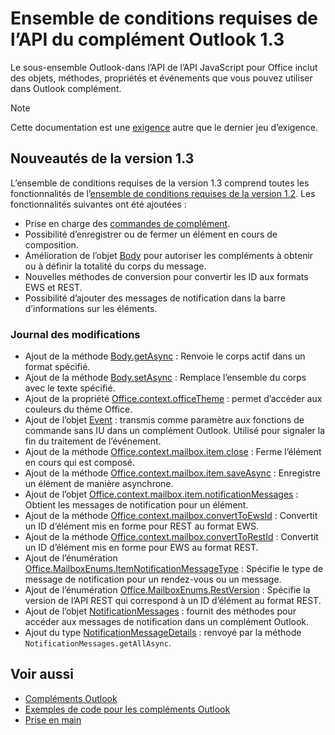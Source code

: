 # <a name="outlook-add-in-api-requirement-set-13"></a>Ensemble de conditions requises de l’API du complément Outlook 1.3

Le sous-ensemble Outlook-dans l’API de l’API JavaScript pour Office inclut des objets, méthodes, propriétés et événements que vous pouvez utiliser dans Outlook complément.

> [!NOTE]
> Cette documentation est une [exigence](/javascript/office/requirement-sets/outlook-api-requirement-sets) autre que le dernier jeu d’exigence. 

## <a name="whats-new-in-13"></a>Nouveautés de la version 1.3

L’ensemble de conditions requises de la version 1.3 comprend toutes les fonctionnalités de l’[ensemble de conditions requises de la version 1.2](../requirement-set-1.2/outlook-requirement-set-1.2.md). Les fonctionnalités suivantes ont été ajoutées :

- Prise en charge des [commandes de complément](https://docs.microsoft.com/outlook/add-ins/add-in-commands-for-outlook).
- Possibilité d’enregistrer ou de fermer un élément en cours de composition.
- Amélioration de l’objet [Body](/javascript/api/outlook_1_3/office.body) pour autoriser les compléments à obtenir ou à définir la totalité du corps du message.
- Nouvelles méthodes de conversion pour convertir les ID aux formats EWS et REST.
- Possibilité d’ajouter des messages de notification dans la barre d’informations sur les éléments.

### <a name="change-log"></a>Journal des modifications

- Ajout de la méthode [Body.getAsync](/javascript/api/outlook_1_3/office.body#getasync-coerciontype--options--callback-) : Renvoie le corps actif dans un format spécifié.
- Ajout de la méthode [Body.setAsync](/javascript/api/outlook_1_3/office.body#setasync-data--options--callback-) : Remplace l’ensemble du corps avec le texte spécifié.
- Ajout de la propriété [Office.context.officeTheme](office.context.md#officetheme-object) : permet d’accéder aux couleurs du thème Office.
- Ajout de l’objet [Event](/javascript/api/office/office.addincommands.event) : transmis comme paramètre aux fonctions de commande sans IU dans un complément Outlook. Utilisé pour signaler la fin du traitement de l’événement.
- Ajout de la méthode [Office.context.mailbox.item.close](office.context.mailbox.item.md#close) : Ferme l’élément en cours qui est composé.
- Ajout de la méthode [Office.context.mailbox.item.saveAsync](office.context.mailbox.item.md#saveasyncoptions-callback) : Enregistre un élément de manière asynchrone.
- Ajout de l’objet [Office.context.mailbox.item.notificationMessages](office.context.mailbox.item.md#notificationmessages-notificationmessagesjavascriptapioutlook13officenotificationmessages) : Obtient les messages de notification pour un élément.
- Ajout de la méthode [Office.context.mailbox.convertToEwsId](office.context.mailbox.md#converttoewsiditemid-restversion--string) : Convertit un ID d’élément mis en forme pour REST au format EWS.
- Ajout de la méthode [Office.context.mailbox.convertToRestId](office.context.mailbox.md#converttorestiditemid-restversion--string) : Convertit un ID d’élément mis en forme pour EWS au format REST.
- Ajout de l’énumération [Office.MailboxEnums.ItemNotificationMessageType](/javascript/api/outlook_1_3/office.mailboxenums.itemnotificationmessagetype) : Spécifie le type de message de notification pour un rendez-vous ou un message.
- Ajout de l’énumération [Office.MailboxEnums.RestVersion](/javascript/api/outlook_1_3/office.mailboxenums.restversion) : Spécifie la version de l’API REST qui correspond à un ID d’élément au format REST.
- Ajout de l’objet [NotificationMessages](/javascript/api/outlook_1_3/office.notificationmessages) : fournit des méthodes pour accéder aux messages de notification dans un complément Outlook.
- Ajout du type [NotificationMessageDetails](/javascript/api/outlook_1_3/office.notificationmessagedetails) : renvoyé par la méthode `NotificationMessages.getAllAsync`.

## <a name="see-also"></a>Voir aussi

- [Compléments Outlook](https://docs.microsoft.com/outlook/add-ins/)
- [Exemples de code pour les compléments Outlook](https://developer.microsoft.com/outlook/gallery/?filterBy=Outlook,Samples,Add-ins)
- [Prise en main](https://docs.microsoft.com/outlook/add-ins/quick-start)